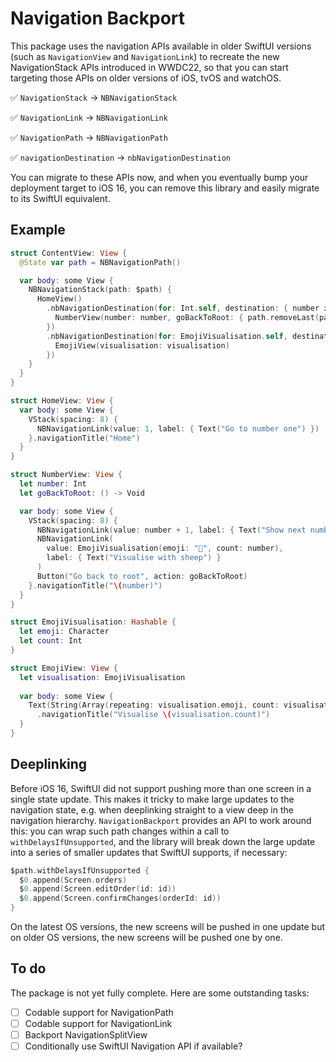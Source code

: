 # Navigation Backport

This package uses the navigation APIs available in older SwiftUI versions (such as `NavigationView` and `NavigationLink`) to recreate the new NavigationStack APIs introduced in WWDC22, so that you can start targeting those APIs on older versions of iOS, tvOS and watchOS. 
 
✅ `NavigationStack` -> `NBNavigationStack`

✅ `NavigationLink` -> `NBNavigationLink`

✅ `NavigationPath` -> `NBNavigationPath`

✅ `navigationDestination` -> `nbNavigationDestination`

You can migrate to these APIs now, and when you eventually bump your deployment target to iOS 16, you can remove this library and easily migrate to its SwiftUI equivalent.

## Example

```swift
struct ContentView: View {
  @State var path = NBNavigationPath()

  var body: some View {
    NBNavigationStack(path: $path) {
      HomeView()
        .nbNavigationDestination(for: Int.self, destination: { number in
          NumberView(number: number, goBackToRoot: { path.removeLast(path.count) })
        })
        .nbNavigationDestination(for: EmojiVisualisation.self, destination: { visualisation in
          EmojiView(visualisation: visualisation)
        })
    }
  }
}

struct HomeView: View {
  var body: some View {
    VStack(spacing: 8) {
      NBNavigationLink(value: 1, label: { Text("Go to number one") })
    }.navigationTitle("Home")
  }
}

struct NumberView: View {
  let number: Int
  let goBackToRoot: () -> Void

  var body: some View {
    VStack(spacing: 8) {
      NBNavigationLink(value: number + 1, label: { Text("Show next number") })
      NBNavigationLink(
        value: EmojiVisualisation(emoji: "🐑", count: number),
        label: { Text("Visualise with sheep") }
      )
      Button("Go back to root", action: goBackToRoot)
    }.navigationTitle("\(number)")
  }
}

struct EmojiVisualisation: Hashable {
  let emoji: Character
  let count: Int
}

struct EmojiView: View {
  let visualisation: EmojiVisualisation
  
  var body: some View {
    Text(String(Array(repeating: visualisation.emoji, count: visualisation.count)))
      .navigationTitle("Visualise \(visualisation.count)")
  }
}
```
 
 ## Deeplinking
 
 Before iOS 16, SwiftUI did not support pushing more than one screen in a single state update. This makes it tricky to make large updates to the navigation state, e.g. when deeplinking straight to a view deep in the navigation hierarchy. `NavigationBackport` provides an API to work around this: you can wrap such path changes within a call to `withDelaysIfUnsupported`, and the library will break down the large update into a series of smaller updates that SwiftUI supports, if necessary:

```swift
$path.withDelaysIfUnsupported {
  $0.append(Screen.orders)
  $0.append(Screen.editOrder(id: id))
  $0.append(Screen.confirmChanges(orderId: id))
}
```

On the latest OS versions, the new screens will be pushed in one update but on older OS versions, the new screens will be pushed one by one.

## To do

The package is not yet fully complete. Here are some outstanding tasks: 
  
 - [ ] Codable support for NavigationPath
 - [ ] Codable support for NavigationLink
 - [ ] Backport NavigationSplitView
 - [ ] Conditionally use SwiftUI Navigation API if available?
